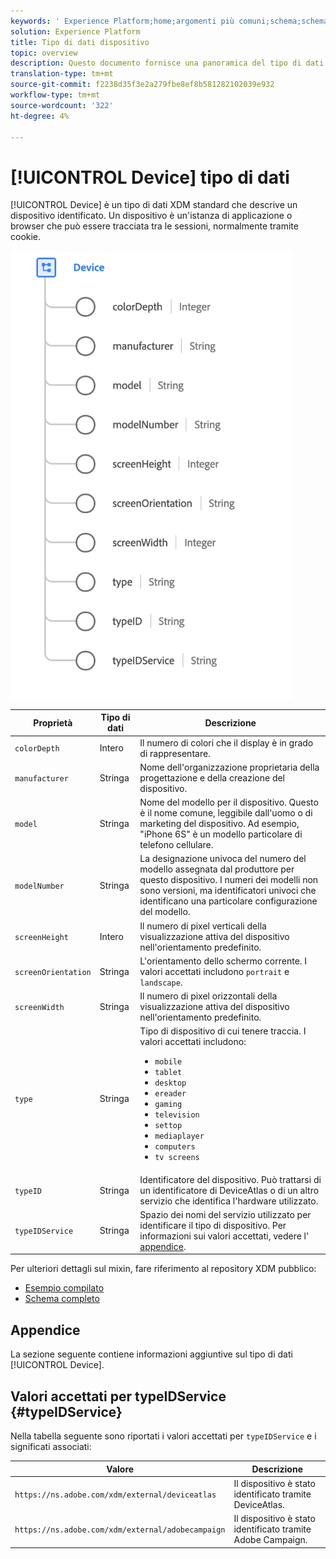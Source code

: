 ```yaml
---
keywords: ' Experience Platform;home;argomenti più comuni;schema;schema;XDM;campi;schemi;dispositivi;tipo di dati;tipo di dati;tipo di dati;'
solution: Experience Platform
title: Tipo di dati dispositivo
topic: overview
description: Questo documento fornisce una panoramica del tipo di dati XDM dispositivo.
translation-type: tm+mt
source-git-commit: f2238d35f3e2a279fbe8ef8b581282102039e932
workflow-type: tm+mt
source-wordcount: '322'
ht-degree: 4%

---
```



# [!UICONTROL Device] tipo di dati

[!UICONTROL Device] è un tipo di dati XDM standard che descrive un dispositivo identificato. Un dispositivo è un&#39;istanza di applicazione o browser che può essere tracciata tra le sessioni, normalmente tramite cookie.

<img src="../images/data-types/device.png" width="450" /><br />

| Proprietà | Tipo di dati | Descrizione |
| --- | --- | --- |
| `colorDepth` | Intero | Il numero di colori che il display è in grado di rappresentare. |
| `manufacturer` | Stringa | Nome dell&#39;organizzazione proprietaria della progettazione e della creazione del dispositivo. |
| `model` | Stringa | Nome del modello per il dispositivo. Questo è il nome comune, leggibile dall&#39;uomo o di marketing del dispositivo. Ad esempio, &quot;iPhone 6S&quot; è un modello particolare di telefono cellulare. |
| `modelNumber` | Stringa | La designazione univoca del numero del modello assegnata dal produttore per questo dispositivo. I numeri dei modelli non sono versioni, ma identificatori univoci che identificano una particolare configurazione del modello. |
| `screenHeight` | Intero | Il numero di pixel verticali della visualizzazione attiva del dispositivo nell&#39;orientamento predefinito. |
| `screenOrientation` | Stringa | L&#39;orientamento dello schermo corrente. I valori accettati includono `portrait` e `landscape`. |
| `screenWidth` | Stringa | Il numero di pixel orizzontali della visualizzazione attiva del dispositivo nell&#39;orientamento predefinito. |
| `type` | Stringa | Tipo di dispositivo di cui tenere traccia. I valori accettati includono: <ul><li>`mobile`</li><li>`tablet`</li><li>`desktop`</li><li>`ereader`</li><li>`gaming`</li><li>`television`</li><li>`settop`</li><li>`mediaplayer`</li><li>`computers`</li><li>`tv screens`</li></ul> |
| `typeID` | Stringa | Identificatore del dispositivo. Può trattarsi di un identificatore di DeviceAtlas o di un altro servizio che identifica l&#39;hardware utilizzato. |
| `typeIDService` | Stringa | Spazio dei nomi del servizio utilizzato per identificare il tipo di dispositivo. Per informazioni sui valori accettati, vedere l&#39; [appendice](#typeIDService). |

Per ulteriori dettagli sul mixin, fare riferimento al repository XDM pubblico:

* [Esempio compilato](https://github.com/adobe/xdm/blob/master/components/datatypes/device.example.1.json)
* [Schema completo](https://github.com/adobe/xdm/blob/master/components/datatypes/device.schema.json)

## Appendice

La sezione seguente contiene informazioni aggiuntive sul tipo di dati [!UICONTROL Device].

## Valori accettati per typeIDService {#typeIDService}

Nella tabella seguente sono riportati i valori accettati per `typeIDService` e i significati associati:

| Valore | Descrizione |
| --- | --- |
| `https://ns.adobe.com/xdm/external/deviceatlas` | Il dispositivo è stato identificato tramite DeviceAtlas. |
| `https://ns.adobe.com/xdm/external/adobecampaign` | Il dispositivo è stato identificato tramite  Adobe Campaign. |